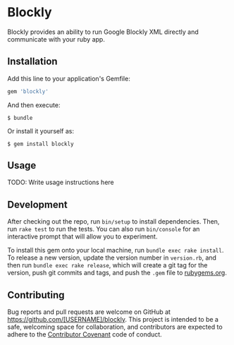 # Blockly

Blockly provides an ability to run Google Blockly XML directly and communicate with your ruby app.

## Installation

Add this line to your application's Gemfile:

```ruby
gem 'blockly'
```

And then execute:

    $ bundle

Or install it yourself as:

    $ gem install blockly

## Usage

TODO: Write usage instructions here

## Development

After checking out the repo, run `bin/setup` to install dependencies. Then, run `rake test` to run the tests. You can also run `bin/console` for an interactive prompt that will allow you to experiment.

To install this gem onto your local machine, run `bundle exec rake install`. To release a new version, update the version number in `version.rb`, and then run `bundle exec rake release`, which will create a git tag for the version, push git commits and tags, and push the `.gem` file to [rubygems.org](https://rubygems.org).

## Contributing

Bug reports and pull requests are welcome on GitHub at https://github.com/[USERNAME]/blockly. This project is intended to be a safe, welcoming space for collaboration, and contributors are expected to adhere to the [Contributor Covenant](http://contributor-covenant.org) code of conduct.


